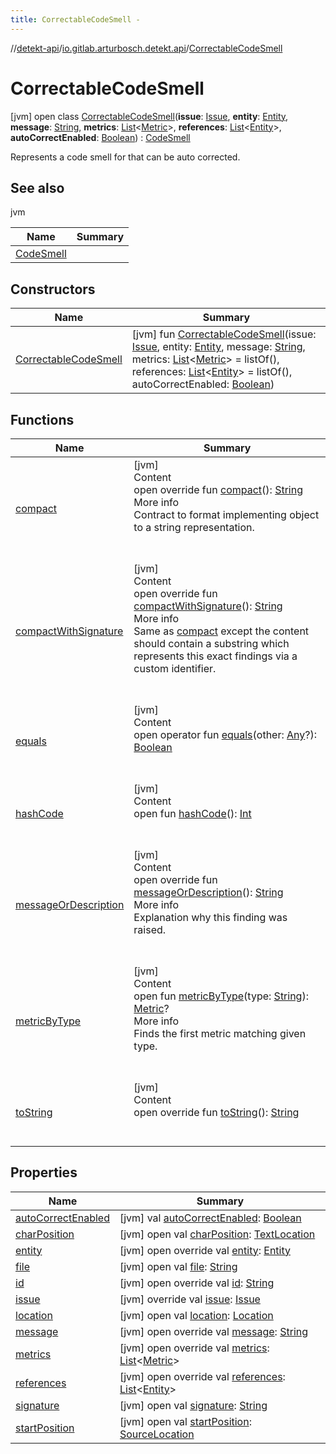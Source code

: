 ```yaml
---
title: CorrectableCodeSmell -
---
```

//[detekt-api](../../index.md)/[io.gitlab.arturbosch.detekt.api](../index.md)/[CorrectableCodeSmell](index.md)



# CorrectableCodeSmell  
 [jvm] open class [CorrectableCodeSmell](index.md)(**issue**: [Issue](../-issue/index.md), **entity**: [Entity](../-entity/index.md), **message**: [String](https://kotlinlang.org/api/latest/jvm/stdlib/kotlin/-string/index.html), **metrics**: [List](https://kotlinlang.org/api/latest/jvm/stdlib/kotlin.collections/-list/index.html)<[Metric](../-metric/index.md)>, **references**: [List](https://kotlinlang.org/api/latest/jvm/stdlib/kotlin.collections/-list/index.html)<[Entity](../-entity/index.md)>, **autoCorrectEnabled**: [Boolean](https://kotlinlang.org/api/latest/jvm/stdlib/kotlin/-boolean/index.html)) : [CodeSmell](../-code-smell/index.md)

Represents a code smell for that can be auto corrected.

   


## See also  
  
jvm  
  
|  Name|  Summary| 
|---|---|
| <a name="io.gitlab.arturbosch.detekt.api/CorrectableCodeSmell///PointingToDeclaration/"></a>[CodeSmell](../-code-smell/index.md)| <a name="io.gitlab.arturbosch.detekt.api/CorrectableCodeSmell///PointingToDeclaration/"></a>
  


## Constructors  
  
|  Name|  Summary| 
|---|---|
| <a name="io.gitlab.arturbosch.detekt.api/CorrectableCodeSmell/CorrectableCodeSmell/#io.gitlab.arturbosch.detekt.api.Issue#io.gitlab.arturbosch.detekt.api.Entity#kotlin.String#kotlin.collections.List[io.gitlab.arturbosch.detekt.api.Metric]#kotlin.collections.List[io.gitlab.arturbosch.detekt.api.Entity]#kotlin.Boolean/PointingToDeclaration/"></a>[CorrectableCodeSmell](-correctable-code-smell.md)| <a name="io.gitlab.arturbosch.detekt.api/CorrectableCodeSmell/CorrectableCodeSmell/#io.gitlab.arturbosch.detekt.api.Issue#io.gitlab.arturbosch.detekt.api.Entity#kotlin.String#kotlin.collections.List[io.gitlab.arturbosch.detekt.api.Metric]#kotlin.collections.List[io.gitlab.arturbosch.detekt.api.Entity]#kotlin.Boolean/PointingToDeclaration/"></a> [jvm] fun [CorrectableCodeSmell](-correctable-code-smell.md)(issue: [Issue](../-issue/index.md), entity: [Entity](../-entity/index.md), message: [String](https://kotlinlang.org/api/latest/jvm/stdlib/kotlin/-string/index.html), metrics: [List](https://kotlinlang.org/api/latest/jvm/stdlib/kotlin.collections/-list/index.html)<[Metric](../-metric/index.md)> = listOf(), references: [List](https://kotlinlang.org/api/latest/jvm/stdlib/kotlin.collections/-list/index.html)<[Entity](../-entity/index.md)> = listOf(), autoCorrectEnabled: [Boolean](https://kotlinlang.org/api/latest/jvm/stdlib/kotlin/-boolean/index.html))   <br>


## Functions  
  
|  Name|  Summary| 
|---|---|
| <a name="io.gitlab.arturbosch.detekt.api/CodeSmell/compact/#/PointingToDeclaration/"></a>[compact](../-code-smell/compact.md)| <a name="io.gitlab.arturbosch.detekt.api/CodeSmell/compact/#/PointingToDeclaration/"></a>[jvm]  <br>Content  <br>open override fun [compact](../-code-smell/compact.md)(): [String](https://kotlinlang.org/api/latest/jvm/stdlib/kotlin/-string/index.html)  <br>More info  <br>Contract to format implementing object to a string representation.  <br><br><br>
| <a name="io.gitlab.arturbosch.detekt.api/CodeSmell/compactWithSignature/#/PointingToDeclaration/"></a>[compactWithSignature](../-code-smell/compact-with-signature.md)| <a name="io.gitlab.arturbosch.detekt.api/CodeSmell/compactWithSignature/#/PointingToDeclaration/"></a>[jvm]  <br>Content  <br>open override fun [compactWithSignature](../-code-smell/compact-with-signature.md)(): [String](https://kotlinlang.org/api/latest/jvm/stdlib/kotlin/-string/index.html)  <br>More info  <br>Same as [compact](../-code-smell/compact.md) except the content should contain a substring which represents this exact findings via a custom identifier.  <br><br><br>
| <a name="kotlin/Any/equals/#kotlin.Any?/PointingToDeclaration/"></a>[equals](../../io.gitlab.arturbosch.detekt.api.internal/-yaml-config/-companion/index.md#%5Bkotlin%2FAny%2Fequals%2F%23kotlin.Any%3F%2FPointingToDeclaration%2F%5D%2FFunctions%2F-931080397)| <a name="kotlin/Any/equals/#kotlin.Any?/PointingToDeclaration/"></a>[jvm]  <br>Content  <br>open operator fun [equals](../../io.gitlab.arturbosch.detekt.api.internal/-yaml-config/-companion/index.md#%5Bkotlin%2FAny%2Fequals%2F%23kotlin.Any%3F%2FPointingToDeclaration%2F%5D%2FFunctions%2F-931080397)(other: [Any](https://kotlinlang.org/api/latest/jvm/stdlib/kotlin/-any/index.html)?): [Boolean](https://kotlinlang.org/api/latest/jvm/stdlib/kotlin/-boolean/index.html)  <br><br><br>
| <a name="kotlin/Any/hashCode/#/PointingToDeclaration/"></a>[hashCode](../../io.gitlab.arturbosch.detekt.api.internal/-yaml-config/-companion/index.md#%5Bkotlin%2FAny%2FhashCode%2F%23%2FPointingToDeclaration%2F%5D%2FFunctions%2F-931080397)| <a name="kotlin/Any/hashCode/#/PointingToDeclaration/"></a>[jvm]  <br>Content  <br>open fun [hashCode](../../io.gitlab.arturbosch.detekt.api.internal/-yaml-config/-companion/index.md#%5Bkotlin%2FAny%2FhashCode%2F%23%2FPointingToDeclaration%2F%5D%2FFunctions%2F-931080397)(): [Int](https://kotlinlang.org/api/latest/jvm/stdlib/kotlin/-int/index.html)  <br><br><br>
| <a name="io.gitlab.arturbosch.detekt.api/CodeSmell/messageOrDescription/#/PointingToDeclaration/"></a>[messageOrDescription](../-code-smell/message-or-description.md)| <a name="io.gitlab.arturbosch.detekt.api/CodeSmell/messageOrDescription/#/PointingToDeclaration/"></a>[jvm]  <br>Content  <br>open override fun [messageOrDescription](../-code-smell/message-or-description.md)(): [String](https://kotlinlang.org/api/latest/jvm/stdlib/kotlin/-string/index.html)  <br>More info  <br>Explanation why this finding was raised.  <br><br><br>
| <a name="io.gitlab.arturbosch.detekt.api/HasMetrics/metricByType/#kotlin.String/PointingToDeclaration/"></a>[metricByType](../-has-metrics/metric-by-type.md)| <a name="io.gitlab.arturbosch.detekt.api/HasMetrics/metricByType/#kotlin.String/PointingToDeclaration/"></a>[jvm]  <br>Content  <br>open fun [metricByType](../-has-metrics/metric-by-type.md)(type: [String](https://kotlinlang.org/api/latest/jvm/stdlib/kotlin/-string/index.html)): [Metric](../-metric/index.md)?  <br>More info  <br>Finds the first metric matching given type.  <br><br><br>
| <a name="io.gitlab.arturbosch.detekt.api/CorrectableCodeSmell/toString/#/PointingToDeclaration/"></a>[toString](to-string.md)| <a name="io.gitlab.arturbosch.detekt.api/CorrectableCodeSmell/toString/#/PointingToDeclaration/"></a>[jvm]  <br>Content  <br>open override fun [toString](to-string.md)(): [String](https://kotlinlang.org/api/latest/jvm/stdlib/kotlin/-string/index.html)  <br><br><br>


## Properties  
  
|  Name|  Summary| 
|---|---|
| <a name="io.gitlab.arturbosch.detekt.api/CorrectableCodeSmell/autoCorrectEnabled/#/PointingToDeclaration/"></a>[autoCorrectEnabled](auto-correct-enabled.md)| <a name="io.gitlab.arturbosch.detekt.api/CorrectableCodeSmell/autoCorrectEnabled/#/PointingToDeclaration/"></a> [jvm] val [autoCorrectEnabled](auto-correct-enabled.md): [Boolean](https://kotlinlang.org/api/latest/jvm/stdlib/kotlin/-boolean/index.html)   <br>
| <a name="io.gitlab.arturbosch.detekt.api/CorrectableCodeSmell/charPosition/#/PointingToDeclaration/"></a>[charPosition](char-position.md)| <a name="io.gitlab.arturbosch.detekt.api/CorrectableCodeSmell/charPosition/#/PointingToDeclaration/"></a> [jvm] open val [charPosition](char-position.md): [TextLocation](../-text-location/index.md)   <br>
| <a name="io.gitlab.arturbosch.detekt.api/CorrectableCodeSmell/entity/#/PointingToDeclaration/"></a>[entity](entity.md)| <a name="io.gitlab.arturbosch.detekt.api/CorrectableCodeSmell/entity/#/PointingToDeclaration/"></a> [jvm] open override val [entity](entity.md): [Entity](../-entity/index.md)   <br>
| <a name="io.gitlab.arturbosch.detekt.api/CorrectableCodeSmell/file/#/PointingToDeclaration/"></a>[file](file.md)| <a name="io.gitlab.arturbosch.detekt.api/CorrectableCodeSmell/file/#/PointingToDeclaration/"></a> [jvm] open val [file](file.md): [String](https://kotlinlang.org/api/latest/jvm/stdlib/kotlin/-string/index.html)   <br>
| <a name="io.gitlab.arturbosch.detekt.api/CorrectableCodeSmell/id/#/PointingToDeclaration/"></a>[id](id.md)| <a name="io.gitlab.arturbosch.detekt.api/CorrectableCodeSmell/id/#/PointingToDeclaration/"></a> [jvm] open override val [id](id.md): [String](https://kotlinlang.org/api/latest/jvm/stdlib/kotlin/-string/index.html)   <br>
| <a name="io.gitlab.arturbosch.detekt.api/CorrectableCodeSmell/issue/#/PointingToDeclaration/"></a>[issue](issue.md)| <a name="io.gitlab.arturbosch.detekt.api/CorrectableCodeSmell/issue/#/PointingToDeclaration/"></a> [jvm] override val [issue](issue.md): [Issue](../-issue/index.md)   <br>
| <a name="io.gitlab.arturbosch.detekt.api/CorrectableCodeSmell/location/#/PointingToDeclaration/"></a>[location](location.md)| <a name="io.gitlab.arturbosch.detekt.api/CorrectableCodeSmell/location/#/PointingToDeclaration/"></a> [jvm] open val [location](location.md): [Location](../-location/index.md)   <br>
| <a name="io.gitlab.arturbosch.detekt.api/CorrectableCodeSmell/message/#/PointingToDeclaration/"></a>[message](message.md)| <a name="io.gitlab.arturbosch.detekt.api/CorrectableCodeSmell/message/#/PointingToDeclaration/"></a> [jvm] open override val [message](message.md): [String](https://kotlinlang.org/api/latest/jvm/stdlib/kotlin/-string/index.html)   <br>
| <a name="io.gitlab.arturbosch.detekt.api/CorrectableCodeSmell/metrics/#/PointingToDeclaration/"></a>[metrics](metrics.md)| <a name="io.gitlab.arturbosch.detekt.api/CorrectableCodeSmell/metrics/#/PointingToDeclaration/"></a> [jvm] open override val [metrics](metrics.md): [List](https://kotlinlang.org/api/latest/jvm/stdlib/kotlin.collections/-list/index.html)<[Metric](../-metric/index.md)>   <br>
| <a name="io.gitlab.arturbosch.detekt.api/CorrectableCodeSmell/references/#/PointingToDeclaration/"></a>[references](references.md)| <a name="io.gitlab.arturbosch.detekt.api/CorrectableCodeSmell/references/#/PointingToDeclaration/"></a> [jvm] open override val [references](references.md): [List](https://kotlinlang.org/api/latest/jvm/stdlib/kotlin.collections/-list/index.html)<[Entity](../-entity/index.md)>   <br>
| <a name="io.gitlab.arturbosch.detekt.api/CorrectableCodeSmell/signature/#/PointingToDeclaration/"></a>[signature](signature.md)| <a name="io.gitlab.arturbosch.detekt.api/CorrectableCodeSmell/signature/#/PointingToDeclaration/"></a> [jvm] open val [signature](signature.md): [String](https://kotlinlang.org/api/latest/jvm/stdlib/kotlin/-string/index.html)   <br>
| <a name="io.gitlab.arturbosch.detekt.api/CorrectableCodeSmell/startPosition/#/PointingToDeclaration/"></a>[startPosition](start-position.md)| <a name="io.gitlab.arturbosch.detekt.api/CorrectableCodeSmell/startPosition/#/PointingToDeclaration/"></a> [jvm] open val [startPosition](start-position.md): [SourceLocation](../-source-location/index.md)   <br>

